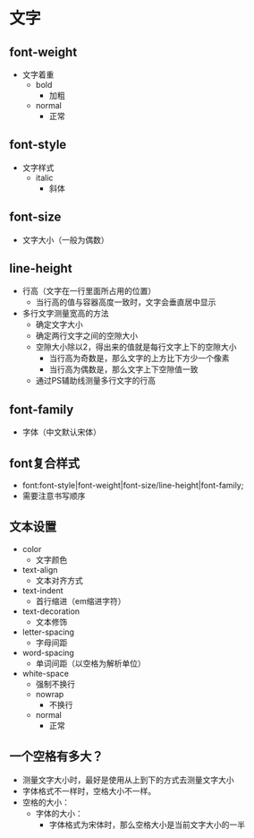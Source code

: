 # 文字
## font-weight
* 文字着重
    * bold 
        * 加粗
    * normal
        * 正常
## font-style
* 文字样式
    * italic
        * 斜体
## font-size
* 文字大小（一般为偶数）
## line-height
* 行高（文字在一行里面所占用的位置）
    * 当行高的值与容器高度一致时，文字会垂直居中显示
* 多行文字测量宽高的方法
    * 确定文字大小
    * 确定两行文字之间的空隙大小
    * 空隙大小除以2，得出来的值就是每行文字上下的空隙大小
        * 当行高为奇数是，那么文字的上方比下方少一个像素
        * 当行高为偶数是，那么文字上下空隙值一致
    * 通过PS辅助线测量多行文字的行高
## font-family
* 字体（中文默认宋体）
## font复合样式
* font:font-style|font-weight|font-size/line-height|font-family;
* 需要注意书写顺序
## 文本设置
* color
    * 文字颜色
* text-align
    * 文本对齐方式
* text-indent
    * 首行缩进（em缩进字符）
* text-decoration
    * 文本修饰
* letter-spacing
    * 字母间距
* word-spacing
    * 单词间距（以空格为解析单位）
* white-space
    * 强制不换行
    * nowrap
        * 不换行
    * normal
        * 正常
## 一个空格有多大？
* 测量文字大小时，最好是使用从上到下的方式去测量文字大小
* 字体格式不一样时，空格大小不一样。
* 空格的大小：
    * 字体的大小：
        * 字体格式为宋体时，那么空格大小是当前文字大小的一半
